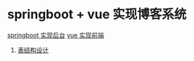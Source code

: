 # springboot + vue 实现博客系统
[springboot 实现后台](https://github.com/leozhiyu/springboot-blog-admin)
[vue 实现前端](https://github.com/YuKongEr/vue-blog-admin)



1. [表结构设计](./表设计.md)

